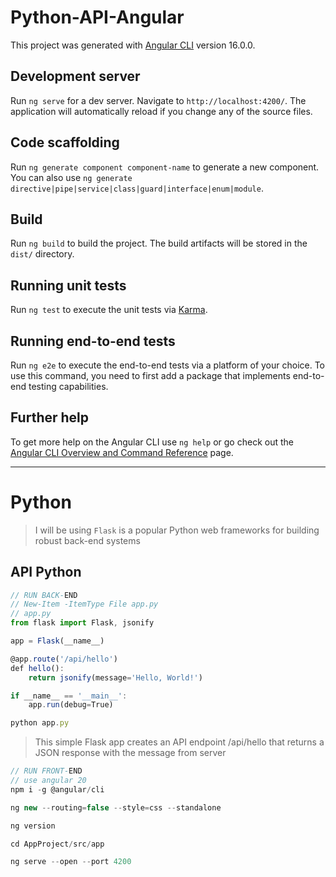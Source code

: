 # Python-API-Angular

This project was generated with [Angular CLI](https://github.com/angular/angular-cli) version 16.0.0.

## Development server

Run `ng serve` for a dev server. Navigate to `http://localhost:4200/`. The application will automatically reload if you change any of the source files.

## Code scaffolding

Run `ng generate component component-name` to generate a new component. You can also use `ng generate directive|pipe|service|class|guard|interface|enum|module`.

## Build

Run `ng build` to build the project. The build artifacts will be stored in the `dist/` directory.

## Running unit tests

Run `ng test` to execute the unit tests via [Karma](https://karma-runner.github.io).

## Running end-to-end tests

Run `ng e2e` to execute the end-to-end tests via a platform of your choice. To use this command, you need to first add a package that implements end-to-end testing capabilities.

## Further help

To get more help on the Angular CLI use `ng help` or go check out the [Angular CLI Overview and Command Reference](https://angular.io/cli) page.

---

# Python 

> I will be using `Flask` is a popular Python web frameworks for building robust back-end systems

## API Python

```js
// RUN BACK-END
// New-Item -ItemType File app.py
// app.py
from flask import Flask, jsonify

app = Flask(__name__)

@app.route('/api/hello')
def hello():
    return jsonify(message='Hello, World!')

if __name__ == '__main__':
    app.run(debug=True)
```

```js
python app.py
```

> This simple Flask app creates an API endpoint /api/hello that returns a JSON response with the message from server

```js
// RUN FRONT-END
// use angular 20
npm i -g @angular/cli

ng new --routing=false --style=css --standalone

ng version

cd AppProject/src/app

ng serve --open --port 4200
```
